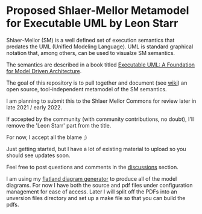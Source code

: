 # Proposed Shlaer-Mellor Metamodel for Executable UML by Leon Starr

Shlaer-Mellor (SM) is a well defined set of execution semantics that predates the UML (Unified Modeling Language).
UML is standard graphical notation that, among others, can be used to visualze SM semantics.

The semantics are described in a book titled [Executable UML: A Foundation for Model Driven Architecture](https://github.com/modelint/shlaer-mellor-metamodel/wiki/Resources).

The goal of this repository is to pull together and document (see [wiki](https://github.com/modelint/shlaer-mellor-metamodel/wiki)) an open source, tool-independent metamodel of the SM semantics.

I am planning to submit this to the Shlaer Mellor Commons for review later in late 2021 / early 2022.

If accepted by the community (with community contributions, no doubt), I'll remove the 'Leon Starr' part from the title.

For now, I accept all the blame ;)

Just getting started, but I have a lot of existing material to upload so you should see updates soon.

Feel free to post questions and comments in the [discussions](https://github.com/modelint/shlaer-mellor-metamodel/discussions) section.

I am using my [flatland diagram generator](https://github.com/modelint/flatland-model-diagram-editor) to produce all of the model diagrams. For now I have both the source and pdf files under configuration management for ease of access. Later I will split off the PDFs into an unversion files directory and set up a make file so that you can build the pdfs.
